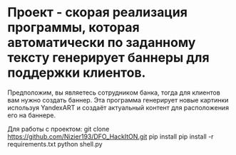 # Проект - скорая реализация программы, которая автоматически по заданному тексту генерирует баннеры для поддержки клиентов.
Предположим, вы являетесь сотрудником банка, тогда для клиентов вам нужно создать баннер. Эта программа генерирует новые картинки используя YandexART и создаёт актуальный контент для расположения его на баннере.

Для работы с проектом:
git clone https://github.com/Nizier193/DFO_HackItON.git
pip install pip install -r requirements.txt
python shell.py
